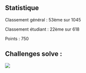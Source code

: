 ## Statistique 

Classement général : 53ème sur 1045

Classement étudiant : 22ème sur 618

Points : 750

## Challenges solve :
![](https://i.imgur.com/G9D6IHo.png)
